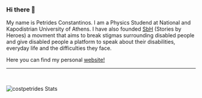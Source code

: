 ### Hi there 👋

My name is Petrides Constantinos. I am a Physics Studend at National and Kapodistrian University of Athens. I have also founded [SbH](https://storiesbyheroes.com) (Stories by Heroes) a movment that aims to break stigmas surrounding disabled people and give disabled people a platform to speak about their disabilities, everyday life and the difficulties they face.


 Here you can find my personal [website!](https://costpetrides.github.io)

___



<br />

![costpetrides Stats](https://github-readme-stats.vercel.app/api?username=costpetrides&show_icons=true&theme=dark)

<!-- <details>
    <summary>
        <h3>💻 Alex Tsagkas Coding Journey</h3>
    </summary>

</details> -->
